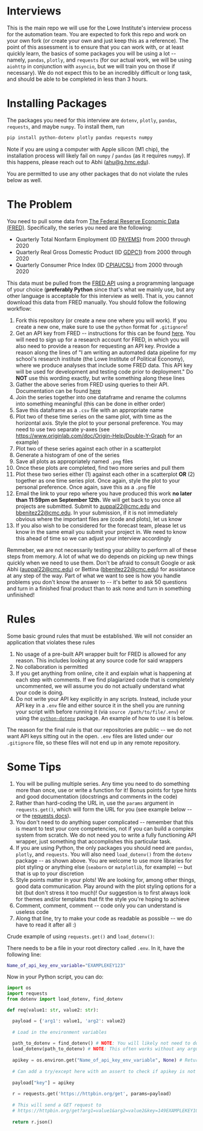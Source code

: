 # Interviews
This is the main repo we will use for the Lowe Institute's interview process for the automation team. You are expected to fork this repo and work on your own fork (or create your own and just keep this as a reference). The point of this assessment is to ensure that you can work with, or at least quickly learn, the basics of some packages you will be using a lot -- namely, `pandas`, `plotly`, and `requests` (for our actual work, we will be using `aiohttp` in conjunction with `asyncio`, but we will train you on those if necessary). We do not expect this to be an incredibly difficult or long task, and should be able to be completed in less than 3 hours.

# Installing Packages

The packages you need for this interview are `dotenv`, `plotly`, `pandas`, `requests`, and maybe `numpy`. To install them, run

```bash
pip install python-dotenv plotly pandas requests numpy
```

Note if you are using a computer with Apple silicon (M1 chip), the installation process will likely fail on `numpy` / `pandas` (as it requires `numpy`). If this happens, please reach out to Abhi (ahu@g.hmc.edu).

You are permitted to use any other packages that do not violate the rules below as well.

# The Problem

You need to pull some data from [The Federal Reserve Economic Data (FRED)](https://fred.stlouisfed.org/). Specifically, the series you need are the following:

- Quarterly Total Nonfarm Employment (ID [PAYEMS](https://fred.stlouisfed.org/series/PAYEMS#0)) from 2000 through 2020
- Quarterly Real Gross Domestic Product (ID [GDPC1](https://fred.stlouisfed.org/series/GDPC1)) from 2000 through 2020
- Quarterly Consumer Price Index (ID [CPIAUCSL](https://fred.stlouisfed.org/series/CPIAUCSL#0)) from 2000 through 2020

This data must be pulled from the [FRED API](https://fred.stlouisfed.org/docs/api/fred/series_observations.html) using a programming language of your choice (**preferably Python** since that's what we mainly use, but any other language is acceptable for this interview as well). That is, you cannot download this data from FRED manually. You should follow the following workflow:

1. Fork this repository (or create a new one where you will work). If you create a new one, make sure to use the `python` format for `.gitignore`!
2. Get an API key from FRED -- instructions for this can be found [here](https://fred.stlouisfed.org/docs/api/api_key.html). You will need to sign up for a research account for FRED, in which you will also need to provide a reason for requesting an API key. Provide a reason along the lines of "I am writing an automated data pipeline for my school's research institute (the Lowe Institute of Political Economy), where we produce analyses that include some FRED data. This API key will be used for development and testing code prior to deployment." Do **NOT** use this wording exactly, but write something along these lines
3. Gather the above series from FRED using queries to their API. Documentation can be found [here](https://fred.stlouisfed.org/docs/api/fred/series_observations.html)
4. Join the series together into one dataframe and rename the columns into something meaningful (this can be done in either order)
5. Save this dataframe as a `.csv` file with an appropriate name
6. Plot two of these time series on the same plot, with time as the horizontal axis. Style the plot to your personal preference. You may need to use two separate y-axes (see https://www.originlab.com/doc/Origin-Help/Double-Y-Graph for an example)
7. Plot two of these series against each other in a scatterplot
8. Generate a histogram of one of the series
9. Save all plots as appropriately named `.png` files
10. Once these plots are completed, find two more series and pull them 
11. Plot these two series either (1) against each other in a scatterplot **OR** (2) together as one time series plot. Once again, style the plot to your personal preference. Once again, save this as a `.png` file
12. Email the link to your repo where you have produced this work **no later than 11:59pm on September 12th.** We will get back to you once all projects are submitted. Submit to auppal22@cmc.edu and bbenitez22@cmc.edu. In your submission, if it is not immediately obvious where the important files are (code and plots), let us know
13. If you also wish to be considered for the forecast team, please let us know in the same email you submit your project in. We need to know this ahead of time so we can adjust your interview accordingly

Remmeber, we are not necessarily testing your ability to perform all of these steps from memory. A lot of what we do depends on picking up new things quickly when we need to use them. Don't be afraid to consult Google or ask Abhi (auppal22@cmc.edu) or Bettina (bbenitez22@cmc.edu) for assistance at any step of the way. Part of what we want to see is how you handle problems you don't know the answer to -- it's better to ask 50 questions and turn in a finished final product than to ask none and turn in something unfinished!

# Rules

Some basic ground rules that must be established. We will not consider an application that violates these rules

1. No usage of a pre-built API wrapper built for FRED is allowed for any reason. This includes looking at any source code for said wrappers
2. No collaboration is permitted
3. If you get anything from online, cite it and explain what is happening at each step with comments. If we find plagiarized code that is completely uncommented, we will assume you do not actually understand what your code is doing.
4. Do not write your API key explicitly in any scripts. Instead, include your API key in a `.env` file and either source it in the shell you are running your script with before running it (via `source /path/to/file/.env`) or using the [`python-dotenv`](https://pypi.org/project/python-dotenv/) package. An example of how to use it is below.

The reason for the final rule is that our repositories are public -- we do not want API keys sitting out in the open. `.env` files are listed under our `.gitignore` file, so these files will not end up in any remote repository.

# Some Tips

1. You will be pulling multiple series. Any time you need to do something more than once, use or write a function for it! Bonus points for type hints and good documentation (docstrings and comments in the code)
2. Rather than hard-coding the URL in, use the `params` argument in `requests.get()`, which will form the URL for you (see example below -- or the [requests docs](https://docs.python-requests.org/en/master/user/quickstart/)).
3. You don't need to do anything super complicated -- remember that this is meant to test your core competencies, not if you can build a complex system from scratch. We do not need you to write a fully functioning API wrapper, just something that accomplishes this particular task.
4. If you are using Python, the only packages you should need are `pandas`, `plotly`, and `requests`. You will also need `load_dotenv()` from the `dotenv` package -- as shown above. You are welcome to use more libraries for plot styling or anything else (`seaborn` or `matplotlib`, for example) -- but that is up to your discretion
5. Style points matter in your plots! We are looking for, among other things, good data communication. Play around with the plot styling options for a bit (but don't stress it too much)! Our suggestion is to first always look for themes and/or templates that fit the style you're hoping to achieve
6. Comment, comment, comment -- code only you can understand is useless code
7. Along that line, try to make your code as readable as possible -- we do have to read it after all :)

Crude example of using `requests.get()` and `load_dotenv()`:

There needs to be a file in your root directory called `.env`. In it, have the following line:

```bash
Name_of_api_key_env_variable="EXAMPLEKEY123"
```

Now in your Python script, you can do:

```python
import os
import requests
from dotenv import load_dotenv, find_dotenv

def req(value1: str, value2: str):

  payload = {'arg1': value1, 'arg2': value2}
  
  # Load in the environment variables
  
  path_to_dotenv = find_dotenv() # NOTE: You will likely not need to do this
  load_dotenv(path_to_dotenv) # NOTE: This often works without any arguments -- try that first
  
  apikey = os.environ.get("Name_of_api_key_env_variable", None) # Returns None if there is no variable with that name
  
  # Can add a try/except here with an assert to check if apikey is not None
  
  payload["key"] = apikey
  
  r = requests.get('https://httpbin.org/get', params=payload)
  
  # This will send a GET request to
  # https://httpbin.org/get?arg1=value1&arg2=value2&key=149EXAMPLEKEY1023
  
  return r.json()
```
